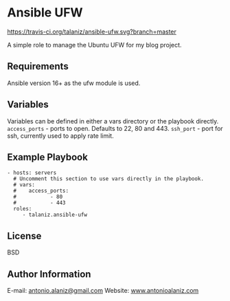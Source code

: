 Ansible UFW
=========

https://travis-ci.org/talaniz/ansible-ufw.svg?branch=master

A simple role to manage the Ubuntu UFW for my blog project.

Requirements
------------

Ansible version 16+ as the ufw module is used.

Variables
---------

Variables can be defined in either a vars directory or the playbook directly.
`access_ports` - ports to open. Defaults to 22, 80 and 443.
`ssh_port` - port for ssh, currently used to apply rate limit.

Example Playbook
----------------

    - hosts: servers
      # Uncomment this section to use vars directly in the playbook.
      # vars:
      #    access_ports:
      #           - 80
      #           - 443
      roles:
         - talaniz.ansible-ufw

License
-------

BSD

Author Information
------------------
E-mail: antonio.alaniz@gmail.com
Website: www.antonioalaniz.com
